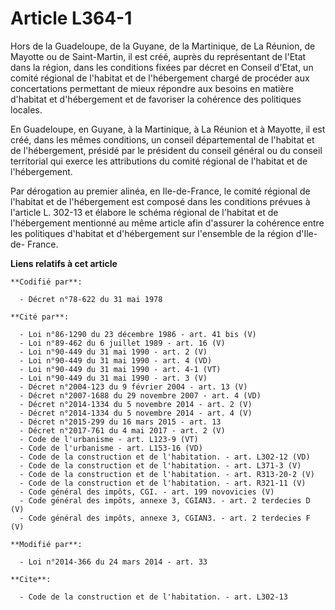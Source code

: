 # Article L364-1

Hors de la Guadeloupe, de la Guyane, de la Martinique, de La Réunion, de Mayotte ou de Saint-Martin, il est créé, auprès du
représentant de l'Etat dans la région, dans les conditions fixées par décret en Conseil d'Etat, un comité régional de
l'habitat et de l'hébergement chargé de procéder aux concertations permettant de mieux répondre aux besoins en matière
d'habitat et d'hébergement et de favoriser la cohérence des politiques locales. 

En Guadeloupe, en Guyane, à la Martinique, à La Réunion et à Mayotte, il est créé, dans les mêmes conditions, un conseil
départemental de l'habitat et de l'hébergement, présidé par le président du conseil général ou du conseil territorial qui
exerce les attributions du comité régional de l'habitat et de l'hébergement. 

Par dérogation au premier alinéa, en Ile-de-France, le comité régional de l'habitat et de l'hébergement est composé dans les
conditions prévues à l'article L. 302-13 et élabore le schéma régional de l'habitat et de l'hébergement mentionné au même
article afin d'assurer la cohérence entre les politiques d'habitat et d'hébergement sur l'ensemble de la région d'Ile-de-
France.

**Liens relatifs à cet article**

	**Codifié par**:

	  - Décret n°78-622 du 31 mai 1978

	**Cité par**:

	  - Loi n°86-1290 du 23 décembre 1986 - art. 41 bis (V)
	  - Loi n°89-462 du 6 juillet 1989 - art. 16 (V)
	  - Loi n°90-449 du 31 mai 1990 - art. 2 (V)
	  - Loi n°90-449 du 31 mai 1990 - art. 4 (VD)
	  - Loi n°90-449 du 31 mai 1990 - art. 4-1 (VT)
	  - Loi n°90-449 du 31 mai 1990 - art. 3 (V)
	  - Décret n°2004-123 du 9 février 2004 - art. 13 (V)
	  - Décret n°2007-1688 du 29 novembre 2007 - art. 4 (VD)
	  - Décret n°2014-1334 du 5 novembre 2014 - art. 2 (V)
	  - Décret n°2014-1334 du 5 novembre 2014 - art. 4 (V)
	  - Décret n°2015-299 du 16 mars 2015 - art. 13
	  - Décret n°2017-761 du 4 mai 2017 - art. 2 (V)
	  - Code de l'urbanisme - art. L123-9 (VT)
	  - Code de l'urbanisme - art. L153-16 (VD)
	  - Code de la construction et de l'habitation. - art. L302-12 (VD)
	  - Code de la construction et de l'habitation. - art. L371-3 (V)
	  - Code de la construction et de l'habitation. - art. R313-20-2 (V)
	  - Code de la construction et de l'habitation. - art. R321-11 (V)
	  - Code général des impôts, CGI. - art. 199 novovicies (V)
	  - Code général des impôts, annexe 3, CGIAN3. - art. 2 terdecies D (V)
	  - Code général des impôts, annexe 3, CGIAN3. - art. 2 terdecies F (V)

	**Modifié par**:

	  - Loi n°2014-366 du 24 mars 2014 - art. 33

	**Cite**:

	  - Code de la construction et de l'habitation. - art. L302-13
